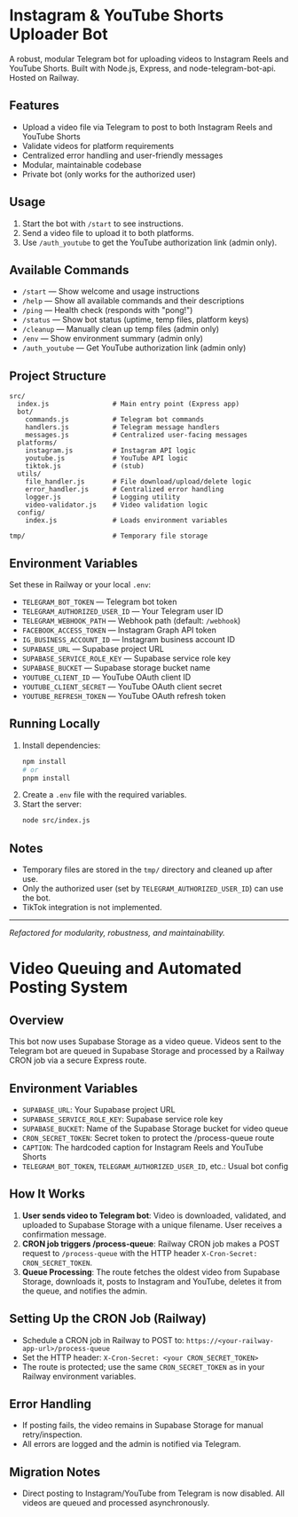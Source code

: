# Instagram & YouTube Shorts Uploader Bot

A robust, modular Telegram bot for uploading videos to Instagram Reels and YouTube Shorts. Built with Node.js, Express, and node-telegram-bot-api. Hosted on Railway.

## Features
- Upload a video file via Telegram to post to both Instagram Reels and YouTube Shorts
- Validate videos for platform requirements
- Centralized error handling and user-friendly messages
- Modular, maintainable codebase
- Private bot (only works for the authorized user)

## Usage
1. Start the bot with `/start` to see instructions.
2. Send a video file to upload it to both platforms.
4. Use `/auth_youtube` to get the YouTube authorization link (admin only).

## Available Commands
- `/start` — Show welcome and usage instructions
- `/help` — Show all available commands and their descriptions
- `/ping` — Health check (responds with "pong!")
- `/status` — Show bot status (uptime, temp files, platform keys)
- `/cleanup` — Manually clean up temp files (admin only)
- `/env` — Show environment summary (admin only)
- `/auth_youtube` — Get YouTube authorization link (admin only)

## Project Structure
```
src/
  index.js                # Main entry point (Express app)
  bot/
    commands.js           # Telegram bot commands
    handlers.js           # Telegram message handlers
    messages.js           # Centralized user-facing messages
  platforms/
    instagram.js          # Instagram API logic
    youtube.js            # YouTube API logic
    tiktok.js             # (stub)
  utils/
    file_handler.js       # File download/upload/delete logic
    error_handler.js      # Centralized error handling
    logger.js             # Logging utility
    video-validator.js    # Video validation logic
  config/
    index.js              # Loads environment variables

tmp/                      # Temporary file storage
```

## Environment Variables
Set these in Railway or your local `.env`:
- `TELEGRAM_BOT_TOKEN` — Telegram bot token
- `TELEGRAM_AUTHORIZED_USER_ID` — Your Telegram user ID
- `TELEGRAM_WEBHOOK_PATH` — Webhook path (default: `/webhook`)
- `FACEBOOK_ACCESS_TOKEN` — Instagram Graph API token
- `IG_BUSINESS_ACCOUNT_ID` — Instagram business account ID
- `SUPABASE_URL` — Supabase project URL
- `SUPABASE_SERVICE_ROLE_KEY` — Supabase service role key
- `SUPABASE_BUCKET` — Supabase storage bucket name
- `YOUTUBE_CLIENT_ID` — YouTube OAuth client ID
- `YOUTUBE_CLIENT_SECRET` — YouTube OAuth client secret
- `YOUTUBE_REFRESH_TOKEN` — YouTube OAuth refresh token

## Running Locally
1. Install dependencies:
   ```bash
   npm install
   # or
   pnpm install
   ```
2. Create a `.env` file with the required variables.
3. Start the server:
   ```bash
   node src/index.js
   ```

## Notes
- Temporary files are stored in the `tmp/` directory and cleaned up after use.
- Only the authorized user (set by `TELEGRAM_AUTHORIZED_USER_ID`) can use the bot.
- TikTok integration is not implemented.

---

*Refactored for modularity, robustness, and maintainability.*

# Video Queuing and Automated Posting System

## Overview
This bot now uses Supabase Storage as a video queue. Videos sent to the Telegram bot are queued in Supabase Storage and processed by a Railway CRON job via a secure Express route.

## Environment Variables
- `SUPABASE_URL`: Your Supabase project URL
- `SUPABASE_SERVICE_ROLE_KEY`: Supabase service role key
- `SUPABASE_BUCKET`: Name of the Supabase Storage bucket for video queue
- `CRON_SECRET_TOKEN`: Secret token to protect the /process-queue route
- `CAPTION`: The hardcoded caption for Instagram Reels and YouTube Shorts
- `TELEGRAM_BOT_TOKEN`, `TELEGRAM_AUTHORIZED_USER_ID`, etc.: Usual bot config

## How It Works
1. **User sends video to Telegram bot**: Video is downloaded, validated, and uploaded to Supabase Storage with a unique filename. User receives a confirmation message.
2. **CRON job triggers /process-queue**: Railway CRON job makes a POST request to `/process-queue` with the HTTP header `X-Cron-Secret: CRON_SECRET_TOKEN`.
3. **Queue Processing**: The route fetches the oldest video from Supabase Storage, downloads it, posts to Instagram and YouTube, deletes it from the queue, and notifies the admin.

## Setting Up the CRON Job (Railway)
- Schedule a CRON job in Railway to POST to:
  `https://<your-railway-app-url>/process-queue`
- Set the HTTP header:
  `X-Cron-Secret: <your CRON_SECRET_TOKEN>`
- The route is protected; use the same `CRON_SECRET_TOKEN` as in your Railway environment variables.

## Error Handling
- If posting fails, the video remains in Supabase Storage for manual retry/inspection.
- All errors are logged and the admin is notified via Telegram.

## Migration Notes
- Direct posting to Instagram/YouTube from Telegram is now disabled. All videos are queued and processed asynchronously.
